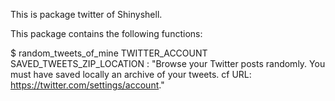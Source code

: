 This is package twitter of Shinyshell.

This package contains the following functions:

$ random_tweets_of_mine TWITTER_ACCOUNT SAVED_TWEETS_ZIP_LOCATION : "Browse your Twitter posts randomly. You must have saved locally an archive of your tweets. cf URL: https://twitter.com/settings/account."

